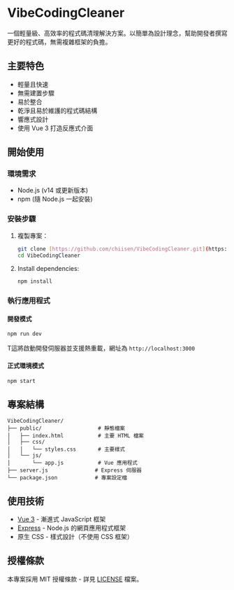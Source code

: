 # VibeCodingCleaner

一個輕量級、高效率的程式碼清理解決方案。以簡單為設計理念，幫助開發者撰寫更好的程式碼，無需複雜框架的負擔。

## 主要特色

- 輕量且快速
- 無需建置步驟
- 易於整合
- 乾淨且易於維護的程式碼結構
- 響應式設計
- 使用 Vue 3 打造反應式介面

## 開始使用

### 環境需求

- Node.js (v14 或更新版本)
- npm (隨 Node.js 一起安裝)

### 安裝步驟

1. 複製專案：
   ```bash
   git clone [https://github.com/chiisen/VibeCodingCleaner.git](https://github.com/chiisen/VibeCodingCleaner.git)
   cd VibeCodingCleaner
   ```

2. Install dependencies:
   ```bash
   npm install
   ```

### 執行應用程式

#### 開發模式

```bash
npm run dev
```
T這將啟動開發伺服器並支援熱重載，網址為 `http://localhost:3000`

#### 正式環境模式

```bash
npm start
```

## 專案結構

```
VibeCodingCleaner/
├── public/                  # 靜態檔案
│   ├── index.html           # 主要 HTML 檔案
│   ├── css/
│   │   └── styles.css       # 主要樣式
│   └── js/
│       └── app.js           # Vue 應用程式
├── server.js               # Express 伺服器
└── package.json            # 專案設定檔
```

## 使用技術

- [Vue 3](https://v3.vuejs.org/) - 漸進式 JavaScript 框架
- [Express](https://expressjs.com/) - Node.js 的網頁應用程式框架
- 原生 CSS - 樣式設計（不使用 CSS 框架）

## 授權條款

本專案採用 MIT 授權條款 - 詳見 [LICENSE](LICENSE) 檔案。
